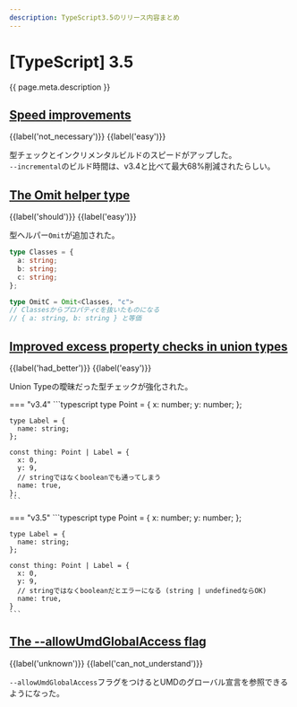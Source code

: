 ```yaml
---
description: TypeScript3.5のリリース内容まとめ
---
```


# [TypeScript] 3.5

{{ page.meta.description }}


## [Speed improvements]

[Speed improvements]: https://www.typescriptlang.org/docs/handbook/release-notes/typescript-3-5.html#speed-improvements

{{label('not_necessary')}} {{label('easy')}}

型チェックとインクリメンタルビルドのスピードがアップした。  
`--incremental`のビルド時間は、v3.4と比べて最大68%削減されたらしい。


## [The Omit helper type]

[The Omit helper type]: https://www.typescriptlang.org/docs/handbook/release-notes/typescript-3-5.html#the-omit-helper-type

{{label('should')}} {{label('easy')}}

型ヘルパー`Omit`が追加された。

```typescript
type Classes = {
  a: string;
  b: string;
  c: string;
};

type OmitC = Omit<Classes, "c">
// Classesからプロパティcを抜いたものになる
// { a: string, b: string } と等価
```

## [Improved excess property checks in union types]

[Improved excess property checks in union types]: https://www.typescriptlang.org/docs/handbook/release-notes/typescript-3-5.html#improved-excess-property-checks-in-union-types

{{label('had_better')}} {{label('easy')}}

Union Typeの曖昧だった型チェックが強化された。

=== "v3.4"
    ```typescript
    type Point = {
      x: number;
      y: number;
    };

    type Label = {
      name: string;
    };

    const thing: Point | Label = {
      x: 0,
      y: 9,
      // stringではなくbooleanでも通ってしまう
      name: true,
    };
    ```

=== "v3.5"
    ```typescript
    type Point = {
      x: number;
      y: number;
    };

    type Label = {
      name: string;
    };

    const thing: Point | Label = {
      x: 0,
      y: 9,
      // stringではなくbooleanだとエラーになる (string | undefinedならOK)
      name: true,
    }
    ```


## [The --allowUmdGlobalAccess flag]

[The --allowUmdGlobalAccess flag]: https://www.typescriptlang.org/docs/handbook/release-notes/typescript-3-5.html#the---allowumdglobalaccess-flag

{{label('unknown')}} {{label('can_not_understand')}}

`--allowUmdGlobalAccess`フラグをつけるとUMDのグローバル宣言を参照できるようになった。
